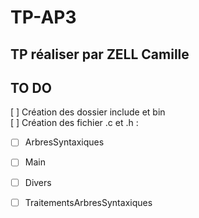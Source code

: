 # TP-AP3
TP réaliser par ZELL Camille
----------------------------------------------- 
## TO DO  
[ ] Création des dossier include et bin  
[ ] Création des fichier .c et .h :  
* [ ] ArbresSyntaxiques  
* [ ] Main  
* [ ] Divers  
* [ ] TraitementsArbresSyntaxiques

